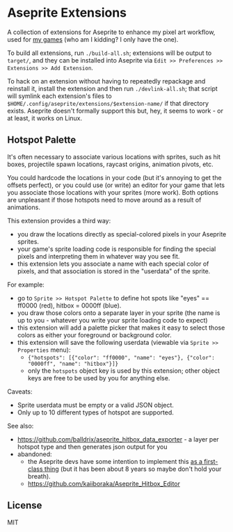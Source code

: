 # Aseprite Extensions

A collection of extensions for Aseprite to enhance my pixel art workflow, used for [my games](https://slowrush.dev) (who am I kidding? I only have the one).

To build all extensions, run `./build-all.sh`; extensions will be output to `target/`, and they can be installed into Aseprite via `Edit >> Preferences >> Extensions >> Add Extension`.

To hack on an extension without having to repeatedly repackage and reinstall it, install the extension and then run `./devlink-all.sh`; that script will symlink each extension's files to `$HOME/.config/aseprite/extensions/$extension-name/` if that directory exists. Aseprite doesn't formally support this but, hey, it seems to work - or at least, it works on Linux.

## Hotspot Palette

It's often necessary to associate various locations with sprites, such as hit
boxes, projectile spawn locations, raycast origins, animation pivots, etc.

You could hardcode the locations in your code (but it's annoying to get the offsets perfect), or you could use (or write) an editor for your game that lets you associate those locations with your sprites (more work). Both options are unpleasant if those hotspots need to move around as a result of animations.

This extension provides a third way:

* you draw the locations directly as special-colored pixels in your Aseprite sprites.
* your game's sprite loading code is responsible for finding the special pixels and interpreting them in whatever way you see fit.
* this extension lets you associate a name with each special color of pixels, and that association is stored in the "userdata" of the sprite.

For example:

* go to `Sprite >> Hotspot Palette` to define hot spots like "eyes" == ff0000 (red), hitbox = 0000ff (blue).
* you draw those colors onto a separate layer in your sprite (the name is up to you - whatever you write your sprite loading code to expect)
* this extension will add a palette picker that makes it easy to select those colors as either your foreground or background color.
* this extension will save the following userdata (viewable via `Sprite >> Properties` menu):
  * `{"hotspots": [{"color": "ff0000", "name": "eyes"}, {"color": "0000ff", "name": "hitbox"}]}`
  * only the `hotspots` object key is used by this extension; other object keys are free to be used by you for anything else.

Caveats:

* Sprite userdata must be empty or a valid JSON object.
* Only up to 10 different types of hotspot are supported.

See also:
* https://github.com/balldrix/aseprite_hitbox_data_exporter - a layer per hotspot type and then generates json output for you
* abandoned:
  * the Aseprite devs have some intention to implement this [as a first-class thing](https://github.com/aseprite/aseprite/issues/722) (but it has been about 8 years so maybe don't hold your breath).
  * https://github.com/kaiiboraka/Aseprite_Hitbox_Editor

## License

MIT
